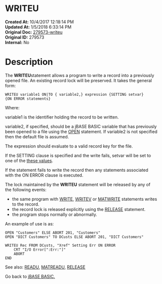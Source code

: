 # WRITEU

**Created At:** 10/4/2017 12:18:14 PM  
**Updated At:** 1/5/2018 6:33:14 PM  
**Original Doc:** [279573-writeu](https://docs.jbase.com/36868-jbase-basic/279573-writeu)  
**Original ID:** 279573  
**Internal:** No  


# Description

The **WRITEU**statement allows a program to write a record into a previously opened file. An existing record lock will be preserved. It takes the general form:

```
WRITEU variable1 ON|TO { variable2,} expression {SETTING setvar} 
{ON ERROR statements}
```

Where:

variable1 is the identifier holding the record to be written.

variable2, if specified, should be a jBASE BASIC variable that has previously been opened to a file using the [OPEN](./../open) statement. If variable2 is not specified then the default file is assumed.

The expression should evaluate to a valid record key for the file.

If the SETTING clause is specified and the write fails, setvar will be set to one of the [these values](./../incremental-file-errors).

If the statement fails to write the record then any statements associated with the ON ERROR clause is executed.

The lock maintained by the **WRITEU** statement will be released by any of the following events:

- the same program with [WRITE](./../write), [WRITEV](./../writev) or [MATWRITE](./../matwrite) statements writes to the record.
- the record lock is released explicitly using the [RELEASE](./../release) statement.
- the program stops normally or abnormally.


An example of use is as:

```
OPEN "Customers" ELSE ABORT 201, "Customers"
OPEN "DICT Customers" TO DCusts ELSE ABORT 201, "DICT Customers"

WRITEU Rec FROM DCusts, "Xref" Setting Err ON ERROR
    CRT "I/O Error[":Err:"]"
    ABORT
END
```



See also: [READU](./../readu), [MATREADU](./../matreadu), [RELEASE](./../release)

Go back to [jBASE BASIC.](./../jbase-basic-programmers-reference-guide)
